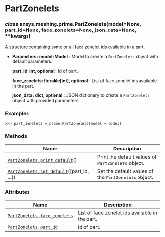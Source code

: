 # PartZonelets

<a id="ansys.meshing.prime.PartZonelets"></a>

### *class* ansys.meshing.prime.PartZonelets(model=None, part_id=None, face_zonelets=None, json_data=None, \*\*kwargs)

A structure containing some or all face zonelet ids available in a part.

* **Parameters:**
  **model: Model**
  : Model to create a `PartZonelets` object with default parameters.

  **part_id: int, optional**
  : Id of part.

  **face_zonelets: Iterable[int], optional**
  : List of face zonelet ids available in the part.

  **json_data: dict, optional**
  : JSON dictionary to create a `PartZonelets` object with provided parameters.

### Examples

```pycon
>>> part_zonelets = prime.PartZonelets(model = model)
```

<!-- !! processed by numpydoc !! -->

### Methods

| Name | Description |
|--------------------------------------------------------------------------------------------------------------------------------------------|------------------------------------------------------|
| [`PartZonelets.print_default`](ansys.meshing.prime.PartZonelets.print_default.md#ansys.meshing.prime.PartZonelets.print_default)()         | Print the default values of `PartZonelets` object.   |
| [`PartZonelets.set_default`](ansys.meshing.prime.PartZonelets.set_default.md#ansys.meshing.prime.PartZonelets.set_default)([part_id, ...]) | Set the default values of the `PartZonelets` object. |

### Attributes

| Name | Description |
|------------------------------------------------------------------------------------------------------------------------------------|---------------------------------------------------|
| [`PartZonelets.face_zonelets`](ansys.meshing.prime.PartZonelets.face_zonelets.md#ansys.meshing.prime.PartZonelets.face_zonelets)   | List of face zonelet ids available in the part.   |
| [`PartZonelets.part_id`](ansys.meshing.prime.PartZonelets.part_id.md#ansys.meshing.prime.PartZonelets.part_id)                     | Id of part.                                       |
<!-- vale on -->